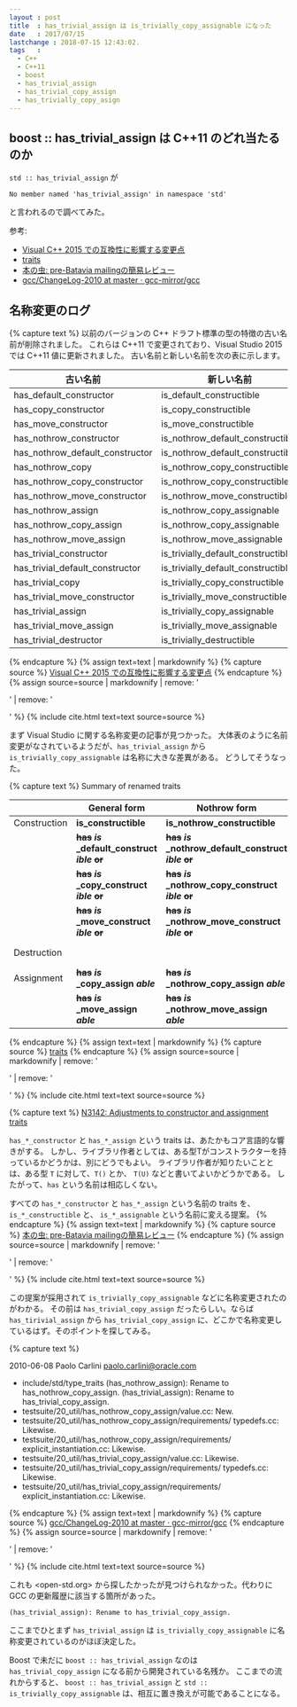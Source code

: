 ```yaml
---
layout : post
title  : has_trivial_assign は is_trivially_copy_assignable になった
date   : 2017/07/15
lastchange : 2018-07-15 12:43:02.
tags   :
  - C++
  - C++11
  - boost
  - has_trivial_assign
  - has_trivial_copy_assign
  - has_trivially_copy_asign
---
```


## boost :: has_trivial_assign は C++11 のどれ当たるのか

`std :: has_trivial_assign` が 

```err 
No member named 'has_trivial_assign' in namespace 'std'
```

と言われるので調べてみた。

参考:

* [Visual C++ 2015 での互換性に影響する変更点](https://msdn.microsoft.com/ja-jp/library/bb531344.aspx)
* [traits](http://www.open-std.org/jtc1/sc22/wg21/docs/papers/2010/n3142.html)
* [本の虫: pre-Batavia mailingの簡易レビュー](https://cpplover.blogspot.com/2010/10/pre-batavia-mailing.html)
* [gcc/ChangeLog-2010 at master · gcc-mirror/gcc](https://github.com/gcc-mirror/gcc/blob/master/libstdc%2B%2B-v3/ChangeLog-2010)



## 名称変更のログ

{% capture text %}
以前のバージョンの C++ ドラフト標準の型の特徴の古い名前が削除されました。
これらは C++11 で変更されており、Visual Studio 2015 では C++11 値に更新されました。
古い名前と新しい名前を次の表に示します。

| 古い名前                        | 新しい名前                         |
|---------------------------------|------------------------------------|
| has_default_constructor         | is_default_constructible           |
| has_copy_constructor            | is_copy_constructible              |
| has_move_constructor            | is_move_constructible              |
| has_nothrow_constructor         | is_nothrow_default_constructible   |
| has_nothrow_default_constructor | is_nothrow_default_constructible   |
| has_nothrow_copy                | is_nothrow_copy_constructible      |
| has_nothrow_copy_constructor    | is_nothrow_copy_constructible      |
| has_nothrow_move_constructor    | is_nothrow_move_constructible      |
| has_nothrow_assign              | is_nothrow_copy_assignable         |
| has_nothrow_copy_assign         | is_nothrow_copy_assignable         |
| has_nothrow_move_assign         | is_nothrow_move_assignable         |
| has_trivial_constructor         | is_trivially_default_constructible |
| has_trivial_default_constructor | is_trivially_default_constructible |
| has_trivial_copy                | is_trivially_copy_constructible    |
| has_trivial_move_constructor    | is_trivially_move_constructible    |
| has_trivial_assign              | is_trivially_copy_assignable       |
| has_trivial_move_assign         | is_trivially_move_assignable       |
| has_trivial_destructor          | is_trivially_destructible          |

{% endcapture %}
{% assign text=text | markdownify %}
{% capture source %}
[Visual C++ 2015 での互換性に影響する変更点](https://msdn.microsoft.com/ja-jp/library/bb531344.aspx)
{% endcapture %}
{% assign source=source | markdownify | remove: '<p>' | remove: '</p>' %}
{% include cite.html text=text source=source %}


まず Visual Studio に関する名称変更の記事が見つかった。
大体表のように名前変更がなされているようだが、`has_trivial_assign` から
`is_trivially_copy_assignable` は名称に大きな差異がある。
どうしてそうなった。

{% capture text %}
Summary of renamed traits 	

|              | General form                                                        | Nothrow form                                                                 | Trivial form                                                                               |
|--------------|---------------------------------------------------------------------|------------------------------------------------------------------------------|--------------------------------------------------------------------------------------------|
| Construction | **is\_constructible**                                               | **is\_nothrow\_constructible**                                               |                                                                                            |
|              | **~~has~~** **_is_** **\_default\_construct** **_ible_** **~~or~~** | **~~has~~** **_is_** **\_nothrow\_default\_construct** **_ible_** **~~or~~** | **~~has~~** **_is_** **\_trivial** **_ly_** **\_default\_construct** **_ible_** **~~or~~** |
|              | **~~has~~** **_is_** **\_copy\_construct** **_ible_** **~~or~~**    | **~~has~~** **_is_** **\_nothrow\_copy\_construct** **_ible_** **~~or~~**    | **~~has~~** **_is_** **\_trivial** **_ly_** **\_copy\_construct** **_ible_** **~~or~~**    |
|              | **~~has~~** **_is_** **\_move\_construct** **_ible_** **~~or~~**    | **~~has~~** **_is_** **\_nothrow\_move\_construct** **_ible_** **~~or~~**    | **~~has~~** **_is_** **\_trivial** **_ly_** **\_move\_construct** **_ible_** **~~or~~**    |
| Destruction  |                                                                     |                                                                              | **~~has~~** **_is_** **\_trivial** **_ly_** **\_destruct** **_ible_** **~~or~~**           |
| Assignment   | **~~has~~** **_is_** **\_copy\_assign** **_able_**                  | **~~has~~** **_is_** **\_nothrow\_copy\_assign** **_able_**                  | **~~has~~** **_is_** **\_trivial** **_ly_** **\_copy\_assign** **_able_**                  |
|              | **~~has~~** **_is_** **\_move\_assign** **_able_**                  | **~~has~~** **_is_** **\_nothrow\_move\_assign** **_able_**                  | **~~has~~** **_is_** **\_trivial** **_ly_** **\_move\_assign** **_able_**                  |

{% endcapture %}
{% assign text=text | markdownify %}
{% capture source %}
[traits](http://www.open-std.org/jtc1/sc22/wg21/docs/papers/2010/n3142.html)
{% endcapture %}
{% assign source=source | markdownify | remove: '<p>' | remove: '</p>' %}
{% include cite.html text=text source=source %}

{% capture text %}
[N3142: Adjustments to constructor and assignment traits](http://www.open-std.org/jtc1/sc22/wg21/docs/papers/2010/n3142.html)

`has_*_constructor` と `has_*_assign` という traits は、あたかもコア言語的な響きがする。
しかし、ライブラリ作者としては、ある型Tがコンストラクターを持っているかどうかは、別にどうでもよい。
ライブラリ作者が知りたいこととは、ある型 `T` に対して、`T()` とか、 `T(U)` などと書いてよいかどうかである。
したがって、`has` という名前は相応しくない。

すべての `has_*_constructor` と `has_*_assign` という名前の traits を、 `is_*_constructible` と、 `is_*_assignable` という名前に変える提案。 
{% endcapture %}
{% assign text=text | markdownify %}
{% capture source %}
[本の虫: pre-Batavia mailingの簡易レビュー](https://cpplover.blogspot.com/2010/10/pre-batavia-mailing.html)
{% endcapture %}
{% assign source=source | markdownify | remove: '<p>' | remove: '</p>' %}
{% include cite.html text=text source=source %}

この提案が採用されて `is_trivially_copy_assignable` などに名称変更されたのがわかる。
その前は `has_trivial_copy_assign` だったらしい。ならば `has_tirivial_assign` から 
`has_trivial_copy_assign` に、どこかで名称変更しているはず。そのポイントを探してみる。

{% capture text %}

2010-06-08  Paolo Carlini  <paolo.carlini@oracle.com>

* include/std/type_traits (has_nothrow_assign): Rename to
	has_nothrow_copy_assign.
	(has_trivial_assign): Rename to has_trivial_copy_assign.
* testsuite/20_util/has_nothrow_copy_assign/value.cc: New.
* testsuite/20_util/has_nothrow_copy_assign/requirements/
  typedefs.cc: Likewise.
* testsuite/20_util/has_nothrow_copy_assign/requirements/
	explicit_instantiation.cc: Likewise.
* testsuite/20_util/has_trivial_copy_assign/value.cc: Likewise.
* testsuite/20_util/has_trivial_copy_assign/requirements/
	typedefs.cc: Likewise.
* testsuite/20_util/has_trivial_copy_assign/requirements/
	explicit_instantiation.cc: Likewise.

{% endcapture %}
{% assign text=text | markdownify %}
{% capture source %}
[gcc/ChangeLog-2010 at master · gcc-mirror/gcc](https://github.com/gcc-mirror/gcc/blob/master/libstdc%2B%2B-v3/ChangeLog-2010)
{% endcapture %}
{% assign source=source | markdownify | remove: '<p>' | remove: '</p>' %}
{% include cite.html text=text source=source %}

これも <open-std.org> から探したかったが見つけられなかった。代わりに GCC の更新履歴に該当する箇所があった。

```
(has_trivial_assign): Rename to has_trivial_copy_assign.
```

ここまでひとまず `has_trivial_assign` は `is_trivially_copy_assignable` に名称変更されているのがほぼ決定した。

Boost で未だに `boost :: has_trivial_assign` なのは `has_trivial_copy_assign` になる前から開発されている名残か。
ここまでの流れからすると、 `boost :: has_trivial_assign` と `std :: is_trivially_copy_assignable` は、相互に置き換えが可能であることになる。
